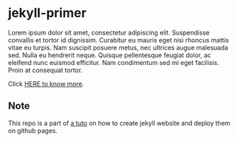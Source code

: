 # jekyll-primer

Lorem ipsum dolor sit amet, consectetur adipiscing elit. Suspendisse convallis et tortor id dignissim. Curabitur eu mauris eget nisi rhoncus mattis vitae eu turpis. Nam suscipit posuere metus, nec ultrices augue malesuada sed. Nulla eu hendrerit neque. Quisque pellentesque feugiat dolor, ac eleifend nunc euismod efficitur. Nam condimentum sed mi eget facilisis. Proin at consequat tortor. 

Click [HERE to know more](subfolder/another_file.md).

## Note

This repo is a part of [a tuto](https://remi-gau.github.io/2024/03/09/three-docs.html#jekyll--github-pages) on how to create jekyll website and deploy them on github pages.
